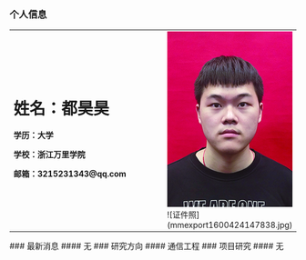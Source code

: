 ### 个人信息
<table border="0">
  <tr>
    <td width="75%">
      <h1>姓名：都昊昊</h1>
      <p><b>学历：大学</b></p>
      <p><b>学校：浙江万里学院</b></p>
      <p><b>邮箱：3215231343@qq.com</b></p>
    </td>
    <td width="25%">
      <img src="mmexport1600424147838.jpg" width="100%">   ![证件照](mmexport1600424147838.jpg)
    </td>
  </tr>
</table>
### 最新消息
#### 无
### 研究方向
#### 通信工程
### 项目研究
#### 无

